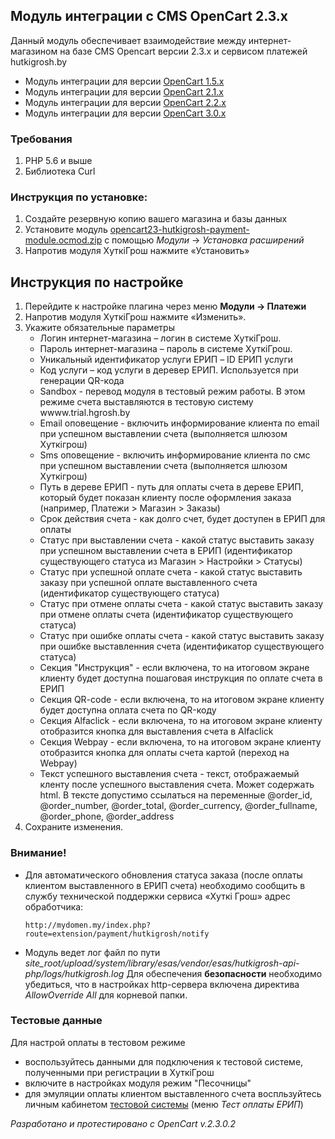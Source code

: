 ## Модуль интеграции с CMS OpenCart  2.3.x

Данный модуль обеспечивает взаимодействие между интернет-магазином на базе CMS Opencart версии 2.3.x и сервисом платежей hutkigrosh.by
  * Модуль интеграции для версии [OpenCart 1.5.x](https://github.com/esasby/hutkigrosh-opencart1.5-module)
  * Модуль интеграции для версии [OpenCart 2.1.x](https://github.com/esasby/hutkigrosh-opencart2.1-module)
  * Модуль интеграции для версии [OpenCart 2.2.x](https://github.com/esasby/hutkigrosh-opencart2.2-module)
  * Модуль интеграции для версии [OpenCart 3.0.x](https://github.com/esasby/hutkigrosh-opencart3.0-module)

### Требования ###
1. PHP 5.6 и выше 
1. Библиотека Curl 

### Инструкция по установке:
1. Создайте резервную копию вашего магазина и базы данных
1. Установите модуль [opencart23-hutkigrosh-payment-module.ocmod.zip](https://github.com/esasby/hutkigrosh-opencart2.3-module/blob/master/opencart23-hutkigrosh-payment-module.ocmod.zip) с помощью _Модули_ -> _Установка расширений_
1. Напротив модуля ХуткiГрош нажмите «Установить»

## Инструкция по настройке
1. Перейдите к настройке плагина через меню __Модули  -> Платежи__
1. Напротив модуля ХуткiГрош нажмите «Изменить».
1. Укажите обязательные параметры
    * Логин интернет-магазина – логин в системе ХуткiГрош.
    * Пароль интернет-магазина – пароль в системе ХуткiГрош.
    * Уникальный идентификатор услуги ЕРИП – ID ЕРИП услуги
    * Код услуги – код услуги в деревер ЕРИП. Используется при генерации QR-кода
    * Sandbox - перевод модуля в тестовый режим работы. В этом режиме счета выставляются в тестовую систему wwww.trial.hgrosh.by
    * Email оповещение - включить информирование клиента по email при успешном выставлении счета (выполняется шлюзом Хуткiгрош)
    * Sms оповещение - включить информирование клиента по смс при успешном выставлении счета (выполняется шлюзом Хуткiгрош)
    * Путь в дереве ЕРИП - путь для оплаты счета в дереве ЕРИП, который будет показан клиенту после оформления заказа (например, Платежи > Магазин > Заказы)
    * Срок действия счета - как долго счет, будет доступен в ЕРИП для оплаты    
    * Статус при выставлении счета  - какой статус выставить заказу при успешном выставлении счета в ЕРИП (идентификатор существующего статуса из Магазин > Настройки > Статусы)
    * Статус при успешной оплате счета - какой статус выставить заказу при успешной оплате выставленного счета (идентификатор существующего статуса)
    * Статус при отмене оплаты счета - какой статус выставить заказу при отмене оплаты счета (идентификатор существующего статуса)
    * Статус при ошибке оплаты счета - какой статус выставить заказу при ошибке выставленния счета (идентификатор существующего статуса)
    * Секция "Инструкция" - если включена, то на итоговом экране клиенту будет доступна пошаговая инструкция по оплате счета в ЕРИП
    * Секция QR-code - если включена, то на итоговом экране клиенту будет доступна оплата счета по QR-коду
    * Секция Alfaclick - если включена, то на итоговом экране клиенту отобразится кнопка для выставления счета в Alfaclick
    * Секция Webpay - если включена, то на итоговом экране клиенту отобразится кнопка для оплаты счета картой (переход на Webpay)
    * Текст успешного выставления счета - текст, отображаемый кленту после успешного выставления счета. Может содержать html. В тексте допустимо ссылаться на переменные @order_id, @order_number, @order_total, @order_currency, @order_fullname, @order_phone, @order_address
1. Сохраните изменения.

### Внимание!
* Для автоматического обновления статуса заказа (после оплаты клиентом выставленного в ЕРИП счета) необходимо сообщить в службу технической поддержки сервиса «Хуткi Грош» адрес обработчика:
    ```
    http://mydomen.my/index.php?route=extension/payment/hutkigrosh/notify
    ```
* Модуль ведет лог файл по пути _site_root/upload/system/library/esas/vendor/esas/hutkigrosh-api-php/logs/hutkigrosh.log_
Для обеспечения **безопасности** необходимо убедиться, что в настройках http-сервера включена директива _AllowOverride All_ для корневой папки.

### Тестовые данные
Для настрой оплаты в тестовом режиме
 * воспользуйтесь данными для подключения к тестовой системе, полученными при регистрации в ХуткiГрош
 * включите в настройках модуля режим "Песочницы" 
 * для эмуляции оплаты клиентом выставленного счета воспльзуйтесь личным кабинетом [тестовой системы](https://trial.hgrosh.by) (меню _Тест оплаты ЕРИП_)

_Разработано и протестировано с OpenCart v.2.3.0.2_

